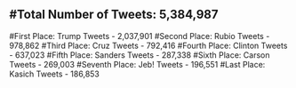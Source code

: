 #Total Number of Tweets: 5,384,987 
---
#First Place: Trump Tweets - 2,037,901
#Second Place: Rubio Tweets - 978,862
#Third Place: Cruz Tweets - 792,416
#Fourth Place: Clinton Tweets - 637,023
#Fifth Place: Sanders Tweets - 287,338
#Sixth Place: Carson Tweets - 269,003
#Seventh Place: Jeb! Tweets - 196,551
#Last Place: Kasich Tweets - 186,853

